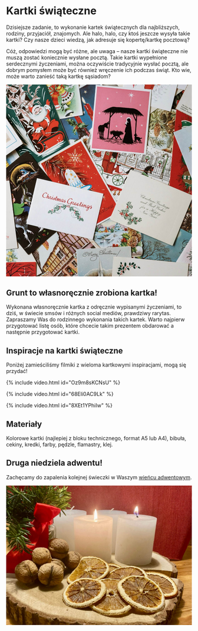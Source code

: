# Kartki świąteczne

Dzisiejsze zadanie, to wykonanie kartek świątecznych dla najbliższych, rodziny, przyjaciół, znajomych. Ale halo, halo, czy ktoś jeszcze wysyła takie kartki? Czy nasze dzieci wiedzą, jak adresuje się kopertę/kartkę pocztową?

Cóż, odpowiedzi mogą być różne, ale uwaga – nasze kartki świąteczne nie muszą zostać koniecznie wysłane pocztą. Takie kartki wypełnione serdecznymi życzeniami, można oczywiście tradycyjnie wysłać pocztą, ale dobrym pomysłem może być również wręczenie ich podczas świąt. Kto wie, może warto zanieść taką kartkę sąsiadom?

![Zdjęcie](/img/2021-12-04.jpg)

## Grunt to własnoręcznie zrobiona kartka!

Wykonana własnoręcznie kartka z odręcznie wypisanymi życzeniami, to dziś, w świecie smsów i różnych social mediów, prawdziwy rarytas. Zapraszamy Was do rodzinnego wykonania takich kartek. Warto najpierw przygotować listę osób, które chcecie takim prezentem obdarować a następnie przygotować kartki.

## Inspiracje na kartki świąteczne

Poniżej zamieściliśmy filmiki z wieloma kartkowymi inspiracjami, mogą się przydać!

{% include video.html id="Oz9m8sKCNsU" %}

{% include video.html id="68Eli0AC9Lk" %}

{% include video.html id="8XEt1YPhiIw" %}

## Materiały

Kolorowe kartki (najlepiej z bloku technicznego, format A5 lub A4), bibuła, cekiny, kredki, farby, pędzle, flamastry, klej.

## Druga niedziela adwentu!

Zachęcamy do zapalenia kolejnej świeczki w Waszym [wieńcu adwentowym](/wieniec/).

![Wieniec](/img/wieniec-2.jpg)